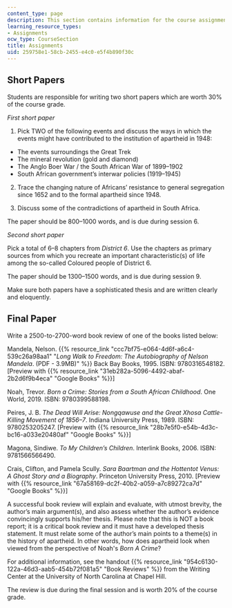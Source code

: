 ```yaml
---
content_type: page
description: This section contains information for the course assignments.
learning_resource_types:
- Assignments
ocw_type: CourseSection
title: Assignments
uid: 259758e1-58cb-2455-e4c0-e5f4b890f30c
---
```


Short Papers
------------

Students are responsible for writing two short papers which are worth 30% of the course grade.

_First short paper_

1) Pick TWO of the following events and discuss the ways in which the events might have contributed to the institution of apartheid in 1948:

*   The events surroundings the Great Trek
*   The mineral revolution (gold and diamond)
*   The Anglo Boer War / the South African War of 1899–1902
*   South African government’s interwar policies (1919–1945)

2) Trace the changing nature of Africans’ resistance to general segregation since 1652 and to the formal apartheid since 1948.

3) Discuss some of the contradictions of apartheid in South Africa.

The paper should be 800–1000 words, and is due during session 6.

_Second short paper_

Pick a total of 6–8 chapters from _District 6_. Use the chapters as primary sources from which you recreate an important characteristic(s) of life among the so-called Coloured people of District 6.

The paper should be 1300–1500 words, and is due during session 9.

Make sure both papers have a sophisticated thesis and are written clearly and eloquently. 

Final Paper
-----------

Write a 2500-to-2700-word book review of one of the books listed below:

Mandela, Nelson. {{% resource_link "ccc7bf75-e064-4d6f-a6c4-539c26a98aa1" "_Long Walk to Freedom: The Autobiography of Nelson Mandela_. (PDF - 3.9MB)" %}} Back Bay Books, 1995. ISBN: 9780316548182. \[Preview with {{% resource_link "31eb282a-5096-4492-abaf-2b2d6f9b4eca" "Google Books" %}}\]

Noah, Trevor. _Born a Crime: Stories from a South African Childhood_. One World, 2019. ISBN: 9780399588198. 

Peires, J. B. _The Dead Will Arise: Nongqawuse and the Great Xhosa Cattle-Killing Movement of 1856–7_. Indiana University Press, 1989. ISBN: 9780253205247. \[Preview with {{% resource_link "28b7e5f0-e54b-4d3c-bc16-a033e20480af" "Google Books" %}}\]

Magona, Sindiwe. _To My Children’s Children_. Interlink Books, 2006. ISBN: 9781566566490. 

Crais, Clifton, and Pamela Scully. _Sara Baartman and the Hottentot Venus: A Ghost Story and a Biography_. Princeton University Press, 2010. \[Preview with {{% resource_link "67a58169-dc2f-40b2-a059-a7c89272ca7d" "Google Books" %}}\]

A successful book review will explain and evaluate, with utmost brevity, the author’s main argument(s), and also assess whether the author’s evidence convincingly supports his/her thesis. Please note that this is NOT a book report; it is a critical book review and it must have a developed thesis statement. It must relate some of the author’s main points to a theme(s) in the history of apartheid. In other words, how does apartheid look when viewed from the perspective of Noah's _Born A Crime_?

For additional information, see the handout {{% resource_link "954c6130-122a-46d3-aab5-454b72f081a5" "Book Reviews" %}} from the Writing Center at the University of North Carolina at Chapel Hill.

The review is due during the final session and is worth 20% of the course grade.